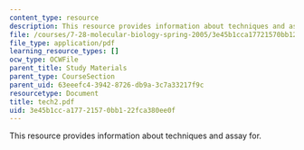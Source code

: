 ```yaml
---
content_type: resource
description: This resource provides information about techniques and assay for.
file: /courses/7-28-molecular-biology-spring-2005/3e45b1cca17721570bb122fca380ee0f_tech2.pdf
file_type: application/pdf
learning_resource_types: []
ocw_type: OCWFile
parent_title: Study Materials
parent_type: CourseSection
parent_uid: 63eeefc4-3942-8726-db9a-3c7a33217f9c
resourcetype: Document
title: tech2.pdf
uid: 3e45b1cc-a177-2157-0bb1-22fca380ee0f
---
```

This resource provides information about techniques and assay for.

